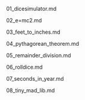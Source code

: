 
01_dicesimulator.md

02_e=mc2.md

03_feet_to_inches.md

04_pythagorean_theorem.md

05_remainder_division.md

06_rolldice.md

07_seconds_in_year.md

08_tiny_mad_lib.md